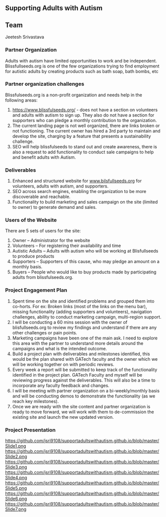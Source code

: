 ## Supporting Adults with Autism

## Team
Jeetesh Srivastava

### Partner Organization
Adults with autism have limited opportunities to work and be independent. Blissfullseeds.org is one of the few organizations trying to find employment for autistic adults by creating products such as bath soap, bath bombs, etc

### Partner organization challenges
Blissfulseeds.org is a non-profit organization and needs help in the following areas:
1.	https://www.blissfulseeds.org/ - does not have a section on volunteers and adults with autism to sign up. They also do not have a section for supporters who can pledge a monthly contribution to the organization.
2.	The current landing page is not well organized, there are links broken or not functioning. The current owner has hired a 3rd party to maintain and develop the site, charging by a feature that presents a sustainability challenge.
3.	SEO will help blissfulseeds to stand out and create awareness, there is also a request to add functionality to conduct sale campaigns to help and benefit adults with Autism.


### Deliverables
1.	Enhanced and structured website for www.bilsfullseeds.org for volunteers, adults with autism, and supporters. 
2.	SEO across search engines, enabling the organization to be more discoverable and reachable.
3.	Functionality to build marketing and sales campaign on the site (limited to owner) to generate demand and sales.

### Users of the Website
There are 5 sets of users for the site:
1.	Owner – Administrator for the website
2.	Volunteers – For registering their availability and time
3.	Autistic Adults – Adults with autism who will be working at Blisfullseeds to produce products 
4.	Supporters – Supporters of this cause, who may pledge an amount on a monthly basis.
5.	Buyers – People who would like to buy products made by participating adults from blissfulseeds.org.

### Project Engagement Plan
1.	Spent time on the site and identified problems and grouped them into co-horts. For ex: Broken links (most of the links on the menu bar), missing functionality (adding supporters and volunteers), navigation challenges, ability to conduct marketing campaign, multi-region support. 
2.	I will be conducting a 60 mins session with the owner of blisfullseeds.org to review my findings and understand if there are any other challenges or pain points.
3.	Marketing campaigns have been one of the main ask. I need to explore this area with the partner to understand more details around the campaigns and what is the intended outcome. 
4.	Build a project plan with deliverables and milestones identified, this would be the plan shared with GATech faculty and the owner which we will be working together on with periodic reviews.
5.	Every week a report will be submitted to keep track of the functionality identified in the project plan. GATech Faculty and myself will be reviewing progress against the deliverables. This will also be a time to incorporate any faculty feedback and changes.
6.	I will be meeting with partner organization on a bi-weekly/monthly basis and will be conducting demos to demonstrate the functionality (as we reach key milestones).
7.	Once we are ready with the site content and partner organization is ready to move forward, we will work with them to de-commission the existing site and launch the new updated version.


### Project Presentation

https://github.com/jsri9108/supportadultswithautism.github.io/blob/master/Slide1.png
https://github.com/jsri9108/supportadultswithautism.github.io/blob/master/Slide2.png
https://github.com/jsri9108/supportadultswithautism.github.io/blob/master/Slide3.png
https://github.com/jsri9108/supportadultswithautism.github.io/blob/master/Slide4.png
https://github.com/jsri9108/supportadultswithautism.github.io/blob/master/Slide5.png
https://github.com/jsri9108/supportadultswithautism.github.io/blob/master/Slide6.png
https://github.com/jsri9108/supportadultswithautism.github.io/blob/master/Slide7.png
